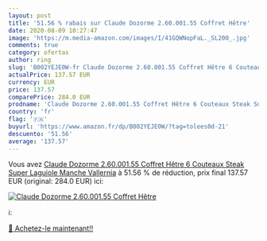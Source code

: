 ```yaml
---
layout: post
title: '51.56 % rabais sur Claude Dozorme 2.60.001.55 Coffret Hêtre'
date: 2020-08-09 10:27:47
image: 'https://m.media-amazon.com/images/I/41GQWNopFaL._SL200_.jpg'
comments: true
category: ofertas
author: ring
slug: 'B002YEJE0W-fr Claude Dozorme 2.60.001.55 Coffret Hêtre 6 Couteaux Steak Super Laguiole Manche Vallernia'
actualPrice: 137.57 EUR
currency: EUR
price: 137.57
comparePrice: 284.0 EUR
prodname: 'Claude Dozorme 2.60.001.55 Coffret Hêtre 6 Couteaux Steak Super Laguiole Manche Vallernia'
country: 'fr'
flag: '🇫🇷'
buyurl: 'https://www.amazon.fr/dp/B002YEJE0W/?tag=tolees0d-21'
descuento: '51.56'
average: '137.57'
---
```


Vous avez [Claude Dozorme 2.60.001.55 Coffret Hêtre 6 Couteaux Steak Super Laguiole Manche Vallernia](https://www.amazon.fr/dp/B002YEJE0W/?tag=tolees0d-21)  à  51.56 % de réduction, prix final  137.57 EUR (original: 284.0 EUR) ici:

[![Claude Dozorme 2.60.001.55 Coffret Hêtre](https://m.media-amazon.com/images/I/41GQWNopFaL._SL200_.jpg)](https://www.amazon.fr/dp/B002YEJE0W/?tag=tolees0d-21)

ℹ️:


[🛒 Achetez-le maintenant!!](https://www.amazon.fr/dp/B002YEJE0W/?tag=tolees0d-21)
